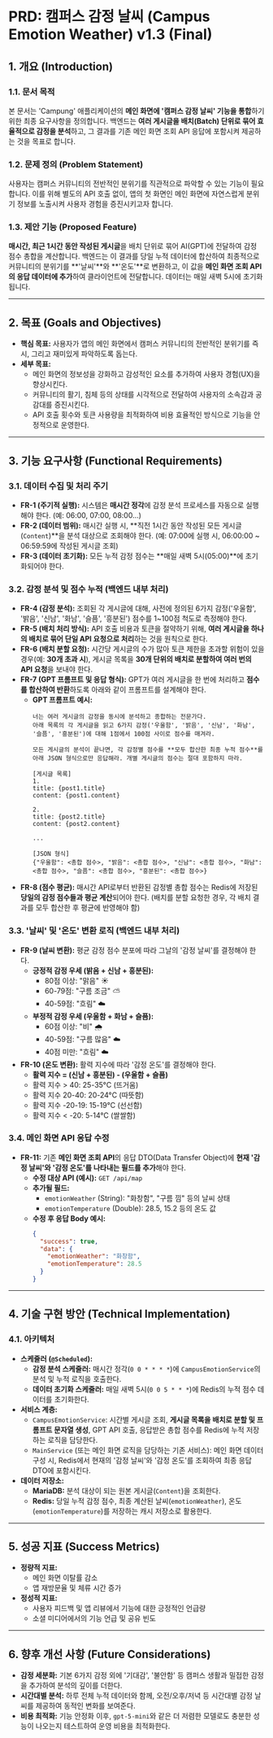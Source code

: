# PRD: 캠퍼스 감정 날씨 (Campus Emotion Weather) v1.3 (Final)

## 1. 개요 (Introduction)

### 1.1. 문서 목적
본 문서는 'Campung' 애플리케이션의 **메인 화면에 '캠퍼스 감정 날씨' 기능을 통합**하기 위한 최종 요구사항을 정의합니다. 백엔드는 **여러 게시글을 배치(Batch) 단위로 묶어 효율적으로 감정을 분석**하고, 그 결과를 기존 메인 화면 조회 API 응답에 포함시켜 제공하는 것을 목표로 합니다.

### 1.2. 문제 정의 (Problem Statement)
사용자는 캠퍼스 커뮤니티의 전반적인 분위기를 직관적으로 파악할 수 있는 기능이 필요합니다. 이를 위해 별도의 API 호출 없이, 앱의 첫 화면인 메인 화면에 자연스럽게 분위기 정보를 노출시켜 사용자 경험을 증진시키고자 합니다.

### 1.3. 제안 기능 (Proposed Feature)
**매시간, 최근 1시간 동안 작성된 게시글**을 배치 단위로 묶어 AI(GPT)에 전달하여 감정 점수 총합을 계산합니다. 백엔드는 이 결과를 당일 누적 데이터에 합산하여 최종적으로 커뮤니티의 분위기를 **'날씨'**와 **'온도'**로 변환하고, 이 값을 **메인 화면 조회 API의 응답 데이터에 추가**하여 클라이언트에 전달합니다. 데이터는 매일 새벽 5시에 초기화됩니다.

---

## 2. 목표 (Goals and Objectives)

* **핵심 목표:** 사용자가 앱의 메인 화면에서 캠퍼스 커뮤니티의 전반적인 분위기를 즉시, 그리고 재미있게 파악하도록 돕는다.
* **세부 목표:**
    * 메인 화면의 정보성을 강화하고 감성적인 요소를 추가하여 사용자 경험(UX)을 향상시킨다.
    * 커뮤니티의 활기, 침체 등의 상태를 시각적으로 전달하여 사용자의 소속감과 공감대를 증진시킨다.
    * API 호출 횟수와 토큰 사용량을 최적화하여 비용 효율적인 방식으로 기능을 안정적으로 운영한다.

---

## 3. 기능 요구사항 (Functional Requirements)

### 3.1. 데이터 수집 및 처리 주기
* **FR-1 (주기적 실행):** 시스템은 **매시간 정각**에 감정 분석 프로세스를 자동으로 실행해야 한다. (예: 06:00, 07:00, 08:00...)
* **FR-2 (데이터 범위):** 매시간 실행 시, **직전 1시간 동안 작성된 모든 게시글(`Content`)**을 분석 대상으로 조회해야 한다. (예: 07:00에 실행 시, 06:00:00 ~ 06:59:59에 작성된 게시글 조회)
* **FR-3 (데이터 초기화):** 모든 누적 감정 점수는 **매일 새벽 5시(05:00)**에 초기화되어야 한다.

### 3.2. 감정 분석 및 점수 누적 (백엔드 내부 처리)
* **FR-4 (감정 분석):** 조회된 각 게시글에 대해, 사전에 정의된 6가지 감정('우울함', '밝음', '신남', '화남', '슬픔', '흥분된') 점수를 1~100점 척도로 측정해야 한다.
* **FR-5 (배치 처리 방식):** API 호출 비용과 토큰을 절약하기 위해, **여러 게시글을 하나의 배치로 묶어 단일 API 요청으로 처리**하는 것을 원칙으로 한다.
* **FR-6 (배치 분할 요청):** 시간당 게시글의 수가 많아 토큰 제한을 초과할 위험이 있을 경우(예: **30개 초과 시**), 게시글 목록을 **30개 단위의 배치로 분할하여 여러 번의 API 요청**을 보내야 한다.
* **FR-7 (GPT 프롬프트 및 응답 형식):** GPT가 여러 게시글을 한 번에 처리하고 **점수를 합산하여 반환**하도록 아래와 같이 프롬프트를 설계해야 한다.
    * **GPT 프롬프트 예시:**
        ```
        너는 여러 게시글의 감정을 동시에 분석하고 종합하는 전문가다.
        아래 목록의 각 게시글을 읽고 6가지 감정('우울함', '밝음', '신남', '화남', '슬픔', '흥분된')에 대해 1점에서 100점 사이로 점수를 매겨라.

        모든 게시글의 분석이 끝나면, 각 감정별 점수를 **모두 합산한 최종 누적 점수**를 아래 JSON 형식으로만 응답해라. 개별 게시글의 점수는 절대 포함하지 마라.

        [게시글 목록]
        1.
        title: {post1.title}
        content: {post1.content}

        2.
        title: {post2.title}
        content: {post2.content}

        ...

        [JSON 형식]
        {"우울함": <총합 점수>, "밝음": <총합 점수>, "신남": <총합 점수>, "화남": <총합 점수>, "슬픔": <총합 점수>, "흥분된": <총합 점수>}
        ```
* **FR-8 (점수 평균):** 매시간 API로부터 반환된 감정별 총합 점수는 Redis에 저장된 **당일의 감정 점수들과 평균 계산**되어야 한다. (배치를 분할 요청한 경우, 각 배치 결과를 모두 합산한 후 평균에 반영해야 함)

### 3.3. '날씨' 및 '온도' 변환 로직 (백엔드 내부 처리)
* **FR-9 (날씨 변환):** 평균 감정 점수 분포에 따라 그날의 '감정 날씨'를 결정해야 한다.
    * **긍정적 감정 우세 (밝음 + 신남 + 흥분된):**
        * 80점 이상: "맑음" ☀️
        * 60-79점: "구름 조금" ⛅
        * 40-59점: "흐림" ☁️
    * **부정적 감정 우세 (우울함 + 화남 + 슬픔):**
        * 60점 이상: "비" 🌧️
        * 40-59점: "구름 많음" ☁️
        * 40점 미만: "흐림" ☁️
* **FR-10 (온도 변환):** 활력 지수에 따라 '감정 온도'를 결정해야 한다.
    * **활력 지수 = (신남 + 흥분된) - (우울함 + 슬픔)**
    * 활력 지수 > 40: 25-35°C (뜨거움)
    * 활력 지수 20-40: 20-24°C (따뜻함)  
    * 활력 지수 -20-19: 15-19°C (선선함)
    * 활력 지수 < -20: 5-14°C (쌀쌀함)

### 3.4. 메인 화면 API 응답 수정
* **FR-11:** 기존 **메인 화면 조회 API**의 응답 DTO(Data Transfer Object)에 **현재 '감정 날씨'와 '감정 온도'를 나타내는 필드를 추가**해야 한다.
    * **수정 대상 API (예시):** `GET /api/map`
    * **추가될 필드:**
        * `emotionWeather` (String): "화창함", "구름 낌" 등의 날씨 상태
        * `emotionTemperature` (Double): 28.5, 15.2 등의 온도 값
    * **수정 후 응답 Body 예시:**
        ```json
        {
          "success": true,
          "data": {
            "emotionWeather": "화창함",
            "emotionTemperature": 28.5
          }
        }
        ```

---

## 4. 기술 구현 방안 (Technical Implementation)

### 4.1. 아키텍처
* **스케줄러 (`@Scheduled`):**
    * **감정 분석 스케줄러:** 매시간 정각(`0 0 * * * *`)에 `CampusEmotionService`의 분석 및 누적 로직을 호출한다.
    * **데이터 초기화 스케줄러:** 매일 새벽 5시(`0 0 5 * * *`)에 Redis의 누적 점수 데이터를 초기화한다.
* **서비스 계층:**
    * `CampusEmotionService`: 시간별 게시글 조회, **게시글 목록을 배치로 분할 및 프롬프트 문자열 생성**, GPT API 호출, 응답받은 총합 점수를 Redis에 누적 저장하는 로직을 담당한다.
    * `MainService` (또는 메인 화면 로직을 담당하는 기존 서비스): 메인 화면 데이터 구성 시, Redis에서 현재의 '감정 날씨'와 '감정 온도'를 조회하여 최종 응답 DTO에 포함시킨다.
* **데이터 저장소:**
    * **MariaDB:** 분석 대상이 되는 원본 게시글(`Content`)을 조회한다.
    * **Redis:** 당일 누적 감정 점수, 최종 계산된 날씨(`emotionWeather`), 온도(`emotionTemperature`)를 저장하는 캐시 저장소로 활용한다.

---

## 5. 성공 지표 (Success Metrics)

* **정량적 지표:**
    * 메인 화면 이탈률 감소
    * 앱 재방문율 및 체류 시간 증가
* **정성적 지표:**
    * 사용자 피드백 및 앱 리뷰에서 기능에 대한 긍정적인 언급량
    * 소셜 미디어에서의 기능 언급 및 공유 빈도

---

## 6. 향후 개선 사항 (Future Considerations)

* **감정 세분화:** 기본 6가지 감정 외에 '기대감', '불안함' 등 캠퍼스 생활과 밀접한 감정을 추가하여 분석의 깊이를 더한다.
* **시간대별 분석:** 하루 전체 누적 데이터와 함께, 오전/오후/저녁 등 시간대별 감정 날씨를 제공하여 동적인 변화를 보여준다.
* **비용 최적화:** 기능 안정화 이후, `gpt-5-mini`와 같은 더 저렴한 모델로도 충분한 성능이 나오는지 테스트하여 운영 비용을 최적화한다.